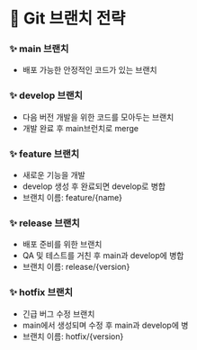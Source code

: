 # 🚀 Git 브랜치 전략

### **✨ main 브랜치**
- 배포 가능한 안정적인 코드가 있는 브랜치

### **✨ develop 브랜치**
- 다음 버전 개발을 위한 코드를 모아두는 브랜치
- 개발 완료 후 main브런치로 merge

### **✨ feature 브랜치**
- 새로운 기능을 개발
- develop 생성 후 완료되면 develop로 병합
- 브랜치 이름: feature/{name}

### **✨ release 브랜치**
- 배포 준비를 위한 브랜치
- QA 및 테스트를 거친 후 main과 develop에 병합
- 브랜치 이름: release/{version}	

### **✨ hotfix 브랜치**
- 긴급 버그 수정 브랜치
- main에서 생성되며 수정 후 main과 develop에 병
- 브랜치 이름: hotfix/{version}

